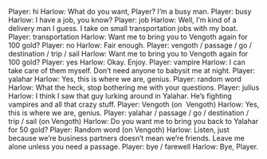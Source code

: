 Player: hi
Harlow: What do you want, Player? I’m a busy man.
Player: busy
Harlow: I have a job, you know?
Player: job
Harlow: Well, I’m kind of a delivery man I guess. I take on small transportation jobs with my boat.
Player: transportation
Harlow: Want me to bring you to Vengoth again for 100 gold?
Player: no
Harlow: Fair enough.
Player: vengoth / passage / go / destination / trip / sail
Harlow: Want me to bring you to Vengoth again for 100 gold?
Player: yes
Harlow: Okay. Enjoy.
Player: vampire
Harlow: I can take care of them myself. Don’t need anyone to babysit me at night.
Player: yalahar
Harlow: Yes, this is where we are, genius.
Player: random word
Harlow: What the heck, stop bothering me with your questions.
Player: julius
Harlow: I think I saw that guy lurking around in Yalahar. He’s fighting vampires and all that crazy stuff.
Player: Vengoth (on  Vengoth)
Harlow: Yes, this is where we are, genius.
Player: yalahar / passage / go / destination / trip / sail (on Vengoth)
Harlow: Do you want me to bring you back to Yalahar for 50 gold?
Player: Random word (on Vengoth)
Harlow: Listen, just because we’re business partners doesn’t mean we’re friends. Leave me alone unless you need a passage.
Player: bye / farewell
Harlow: Bye, Player.
